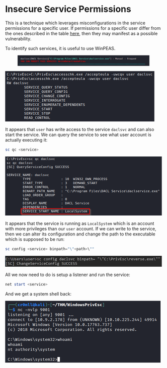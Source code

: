 # Insecure Service Permissions

This is a technique which leverages misconfigurations in the service permissions for a specific user. If permissions for a specific user differ from the ones described in the table [here](../../../../Post%20Exploitation/Privilege%20Escalation/Windows/Misconfigured%20Services/Notes/Post%20Exploitation/Privilege%20Escalation/Windows/Misconfigured%20Services/index.md), then they may manifest as a possible vulnerability.

To identify such services, it is useful to use WinPEAS.&#x20;

<figure><img src="Resources/Images/WinPEAS daclsvc.png" alt=""><figcaption></figcaption></figure>

![](<Resources/Images/Access Check Permissions.png>)

It appears that `user` has write access to the service `daclsvc` and can also start the service. We can query the service to see what user account is actually executing it:

```powershell
sc qc <service>
```

![](<Resources/Images/Query Service.png>)

It appears that the service is running as `LocalSystem` which is an account with more privileges than our `user` account. If we can write to the service, then we can alter its configuration and change the path to the executable which is supposed to be run:

```powershell
sc config <service> binpath="\"<path>\""
```

![](<Resources/Images/Change Config.png>)

All we now need to do is setup a listener and run the service:

```powershell
net start <service>
```

And we get a system shell back:

![](../Resources/Images/Shell.png)
